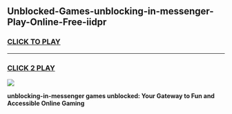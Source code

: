 
## Unblocked-Games-unblocking-in-messenger-Play-Online-Free-iidpr
<h3>
<a href="https://premium76.site?title=unblocking-in-messenger&ref=26A">CLICK TO PLAY</a></h3>
<hr>

<h3>
<a href="https://premium76.site?title=unblocking-in-messenger&ref=26A">CLICK 2 PLAY</a>
  
</h3>

<a href="https://premium76.site?title=unblocking-in-messenger&ref=26A"><img src="https://clearcache.store/games.png"></a>


**unblocking-in-messenger games unblocked: Your Gateway to Fun and Accessible Online Gaming**
